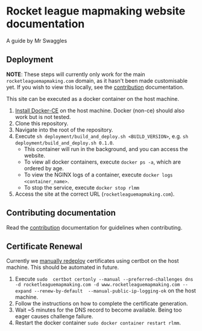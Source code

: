 # Rocket league mapmaking website documentation
A guide by Mr Swaggles

## Deployment
**NOTE**: These steps will currently only work for the main `rocketleaguemapmaking.com` domain, as it hasn't been made 
customisable yet. If you wish to view this locally, see the [contribution](./docs/menu/contribute.md) documentation.

This site can be executed as a docker container on the host machine.
1. [Install Docker-CE](https://docs.docker.com/engine/install/) on the host machine. Docker (non-ce) should also work but is not tested.
2. Clone this repository.
3. Navigate into the root of the repository.
4. Execute `sh deployment/build_and_deploy.sh <BUILD_VERSION>`, e.g. `sh deployment/build_and_deploy.sh 0.1.0`.
    - This container will run in the background, and you can access the website.
    - To view all docker containers, execute `docker ps -a`, which are ordered by age.
    - To view the NGINX logs of a container, execute `docker logs <container_name>`.
    - To stop the service, execute `docker stop rlmm`
6. Access the site at the correct URL (`rocketleaguemapmaking.com`).

## Contributing documentation
Read the [contribution](./docs/menu/contribute.md) documentation for guidelines when contributing.

## Certificate Renewal
Currently we [manually redeploy](https://certbot.eff.org/docs/using.html#manual) certificates using certbot on the host machine. This should be automated in future.  
1. Execute `sudo  certbot certonly --manual --preferred-challenges dns -d rocketleaguemapmaking.com -d www.rocketleaguemapmaking.com --expand --renew-by-default  --manual-public-ip-logging-ok` on the host machine.
2. Follow the instructions on how to complete the certificate generation.
3. Wait ~5 minutes for the DNS record to become available. Being too eager causes challenge failure.
4. Restart the docker container `sudo docker container restart rlmm`.
